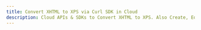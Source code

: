 ---title: Convert XHTML to XPS via Curl SDK in Clouddescription: Cloud APIs & SDKs to Convert XHTML to XPS. Also Create, Edit & Render Microsoft Word & OpenOffice documents in the Cloud.---